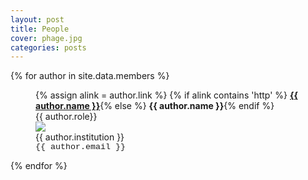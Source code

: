```yaml
---
layout: post
title: People
cover: phage.jpg
categories: posts
---
```




{% for author in site.data.members %}
<div id="person-im">
<figure>
{% assign alink = author.link %}
{% if alink contains 'http' %} <b> <a href="{{ author.link }}">{{ author.name }}</a></b>{% else %} <b>{{ author.name }}</b>{% endif %}<br/>
{{ author.role}}<br />
<img src="{{ site.baseurl }}/images/people/{{ author.image }}">
<br/>
<figcaption>
{{ author.institution }} <br  />
<span style="font-family: courier; font-size: 10pt;">{{ author.email }}</span>
<span class="stretch"></span>
</figcaption>
</figure>
</div>
{% endfor %}
